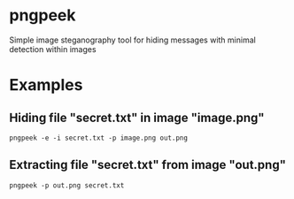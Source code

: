 # pngpeek
Simple image steganography tool for hiding messages with
minimal detection within images

# Examples

## Hiding file "secret.txt" in image "image.png"
`pngpeek -e -i secret.txt -p image.png out.png`

## Extracting file "secret.txt" from image "out.png"
`pngpeek -p out.png secret.txt`